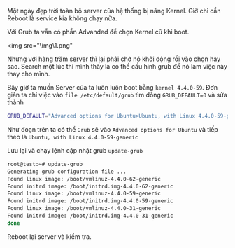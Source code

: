 Một ngày đẹp trời toàn bộ server của hệ thống bị nâng Kernel. Giờ chỉ cần Reboot là service kia không chạy nữa. 

Với Grub ta vẫn có phần Advanded để chọn Kernel cũ khi boot.

<img src="\img\1.png"

Nhưng với hàng trăm server thì lại phải chờ nó khởi động rồi vào chọn hay sao. 
Search một lúc thì mình thấy là có thể cấu hình grub để nó làm việc này thay cho mình.

Bây giờ ta muốn Server của ta luôn luôn boot bằng `kernel 4.4.0-59`. Đơn giản ta chỉ việc vào `file /etc/default/grub` tìm dòng `GRUB_DEFAULT=0` và sửa thành


``` sh
GRUB_DEFAULT="Advanced options for Ubuntu>Ubuntu, with Linux 4.4.0-59-generic"  
```
Như đoạn trên ta có thể `Grub` sẽ vào `Advanced options for Ubuntu` và tiếp theo là `Ubuntu, with Linux 4.4.0-59-generic`

Lưu lại và chạy lệnh cập nhật grub `update-grub`

``` sh
root@test:~# update-grub  
Generating grub configuration file ...  
Found linux image: /boot/vmlinuz-4.4.0-62-generic  
Found initrd image: /boot/initrd.img-4.4.0-62-generic  
Found linux image: /boot/vmlinuz-4.4.0-59-generic  
Found initrd image: /boot/initrd.img-4.4.0-59-generic  
Found linux image: /boot/vmlinuz-4.4.0-31-generic  
Found initrd image: /boot/initrd.img-4.4.0-31-generic  
done  
```
Reboot lại server và kiểm tra.






